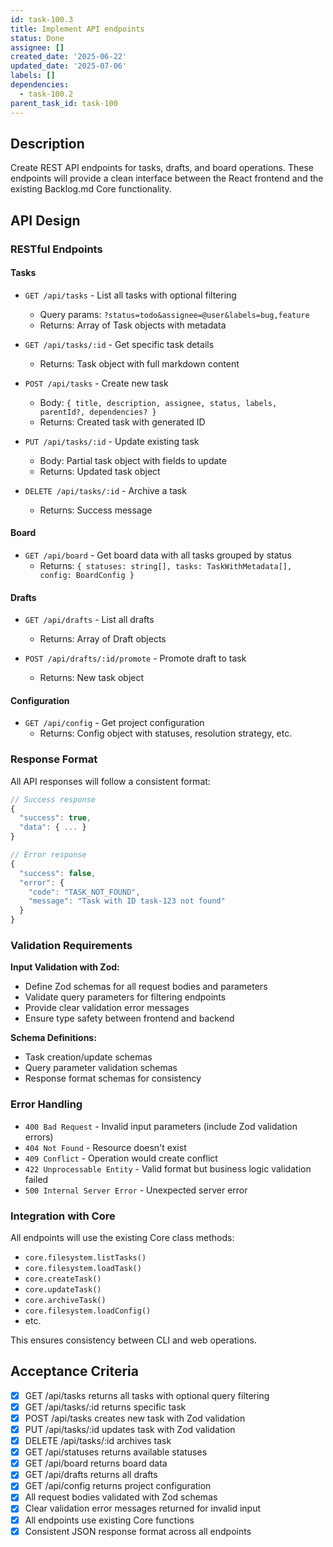 ```yaml
---
id: task-100.3
title: Implement API endpoints
status: Done
assignee: []
created_date: '2025-06-22'
updated_date: '2025-07-06'
labels: []
dependencies:
  - task-100.2
parent_task_id: task-100
---
```


## Description

Create REST API endpoints for tasks, drafts, and board operations. These endpoints will provide a clean interface between the React frontend and the existing Backlog.md Core functionality.

## API Design

### RESTful Endpoints

#### Tasks

- `GET /api/tasks` - List all tasks with optional filtering
  - Query params: `?status=todo&assignee=@user&labels=bug,feature`
  - Returns: Array of Task objects with metadata
  
- `GET /api/tasks/:id` - Get specific task details
  - Returns: Task object with full markdown content
  
- `POST /api/tasks` - Create new task
  - Body: `{ title, description, assignee, status, labels, parentId?, dependencies? }`
  - Returns: Created task with generated ID
  
- `PUT /api/tasks/:id` - Update existing task
  - Body: Partial task object with fields to update
  - Returns: Updated task object
  
- `DELETE /api/tasks/:id` - Archive a task
  - Returns: Success message

#### Board

- `GET /api/board` - Get board data with all tasks grouped by status
  - Returns: `{ statuses: string[], tasks: TaskWithMetadata[], config: BoardConfig }`

#### Drafts

- `GET /api/drafts` - List all drafts
  - Returns: Array of Draft objects
  
- `POST /api/drafts/:id/promote` - Promote draft to task
  - Returns: New task object

#### Configuration

- `GET /api/config` - Get project configuration
  - Returns: Config object with statuses, resolution strategy, etc.

### Response Format

All API responses will follow a consistent format:

```typescript
// Success response
{
  "success": true,
  "data": { ... }
}

// Error response
{
  "success": false,
  "error": {
    "code": "TASK_NOT_FOUND",
    "message": "Task with ID task-123 not found"
  }
}
```

### Validation Requirements

**Input Validation with Zod:**

- Define Zod schemas for all request bodies and parameters
- Validate query parameters for filtering endpoints
- Provide clear validation error messages
- Ensure type safety between frontend and backend

**Schema Definitions:**

- Task creation/update schemas
- Query parameter validation schemas
- Response format schemas for consistency

### Error Handling

- `400 Bad Request` - Invalid input parameters (include Zod validation errors)
- `404 Not Found` - Resource doesn't exist
- `409 Conflict` - Operation would create conflict
- `422 Unprocessable Entity` - Valid format but business logic validation failed
- `500 Internal Server Error` - Unexpected server error

### Integration with Core

All endpoints will use the existing Core class methods:

- `core.filesystem.listTasks()`
- `core.filesystem.loadTask()`
- `core.createTask()`
- `core.updateTask()`
- `core.archiveTask()`
- `core.filesystem.loadConfig()`
- etc.

This ensures consistency between CLI and web operations.

## Acceptance Criteria

- [x] GET /api/tasks returns all tasks with optional query filtering
- [x] GET /api/tasks/:id returns specific task
- [x] POST /api/tasks creates new task with Zod validation
- [x] PUT /api/tasks/:id updates task with Zod validation
- [x] DELETE /api/tasks/:id archives task
- [x] GET /api/statuses returns available statuses
- [x] GET /api/board returns board data
- [x] GET /api/drafts returns all drafts
- [x] GET /api/config returns project configuration
- [x] All request bodies validated with Zod schemas
- [x] Clear validation error messages returned for invalid input
- [x] All endpoints use existing Core functions
- [x] Consistent JSON response format across all endpoints
